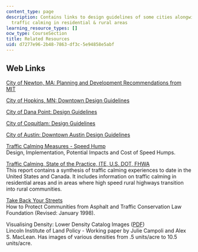 ```yaml
---
content_type: page
description: Contains links to design guidelines of some cities alongwith links to
  traffic calming in residential & rural areas
learning_resource_types: []
ocw_type: CourseSection
title: Related Resources
uid: d7277e96-2b48-7863-df3c-5e94858e5abf
---
```


Web Links
---------

[City of Newton, MA: Planning and Development Recommendations from MIT](http://www.newtonma.gov/gov/planning/reports/intro.asp)

[City of Hopkins, MN: Downtown Design Guidelines](http://www.hopkinsmn.com/development/downtown.php)

[City of Dana Point: Design Guidelines](http://www.danapoint.org/)

[City of Coquitlam: Design Guidelines](http://www.coquitlam.ca/Business/Developing+Coquitlam/Strategic+Plans/Design+Guidelines.htm)

[City of Austin: Downtown Austin Design Guidelines](https://www.austintexas.gov/sites/default/files/files/Boards_and_Commissions/Design_Commission_urban_design_guidelines_for_austin.pdf)

[Traffic Calming Measures - Speed Hump](http://www.ite.org/traffic/hump.asp)  
Design, Implementation, Potential Impacts and Cost of Speed Humps.

[Traffic Calming, State of the Practice, ITE, U.S. DOT, FHWA](http://www.ite.org/traffic/tcstate.asp)  
This report contains a synthesis of traffic calming experiences to date in the United States and Canada. It includes information on traffic calming in residential areas and in areas where high speed rural highways transition into rural communities.

[Take Back Your Streets](http://contextsensitivesolutions.org/content/reading/take-back-your-streets/)  
How to Protect Communities from Asphalt and Traffic Conservation Law Foundation (Revised: January 1998).

Visualising Density: Lower Density Catalog Images ([PDF](https://www.sanmarcostx.gov/DocumentCenter/View/2797/Visualizing-Density-Catalogue-PDF))  
Lincoln Institute of Land Policy - Working paper by Julie Campoli and Alex S. MacLean. Has images of various densities from .5 units/acre to 10.5 units/acre.